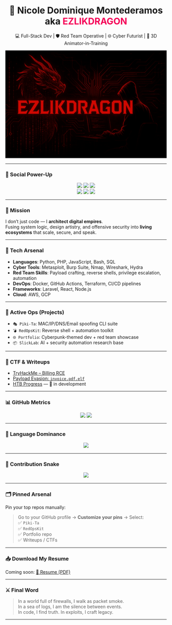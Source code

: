 <h1 align="center">🐉 Nicole Dominique Montederamos aka <span style="color:#f50057;">EZLIKDRAGON</span></h1>
<p align="center">💻 Full-Stack Dev | 🛡️ Red Team Operative | 🌐 Cyber Futurist | 🎨 3D Animator-in-Training</p>

<p align="center">
  <img src="https://github.com/EzlikDragon/EzlikDragon/blob/main/EzlikDragon.png?raw=true" alt="EzlikDragon GitHub Banner" />
</p>

---

### 🌟 Social Power-Up
<p align="center">
  <a href="https://linkedin.com/in/ndmontederamos"><img src="https://img.shields.io/badge/Connect-blue?logo=linkedin&style=for-the-badge" /></a>
  <a href="https://www.linkedin.com/messaging/compose/?recipient=ndmontederamos"><img src="https://img.shields.io/badge/Message-gray?logo=linkedin&style=for-the-badge" /></a>
  <a href="https://t.me/NDmontederamos"><img src="https://img.shields.io/badge/Telegram-Contact-blue?logo=telegram&style=for-the-badge" /></a>
  <br>
  <a href="https://github.com/EzlikDragon"><img src="https://img.shields.io/github/followers/EzlikDragon?label=Follow&style=social" /></a>
  <a href="https://github.com/EzlikDragon"><img src="https://img.shields.io/github/stars/EzlikDragon?style=social" /></a>
  <a href="https://komarev.com/ghpvc/?username=EzlikDragon&style=flat-square&color=red"><img src="https://komarev.com/ghpvc/?username=EzlikDragon&style=flat-square&color=red" /></a>
</p>

---

### 🚀 Mission
I don’t just code — I **architect digital empires**.  
Fusing system logic, design artistry, and offensive security into **living ecosystems** that scale, secure, and speak.

---

### 🧰 Tech Arsenal
- **Languages**: Python, PHP, JavaScript, Bash, SQL  
- **Cyber Tools**: Metasploit, Burp Suite, Nmap, Wireshark, Hydra  
- **Red Team Skills**: Payload crafting, reverse shells, privilege escalation, automation  
- **DevOps**: Docker, GitHub Actions, Terraform, CI/CD pipelines  
- **Frameworks**: Laravel, React, Node.js  
- **Cloud**: AWS, GCP  

---

### 🧪 Active Ops (Projects)
- `🎭 Piki-Ta`: MAC/IP/DNS/Email spoofing CLI suite  
- `💣 RedOpsKit`: Reverse shell + automation toolkit  
- `🌐 Portfolio`: Cyberpunk-themed dev + red team showcase  
- `📦 SlickLab`: AI + security automation research base

---

### 🧠 CTF & Writeups
- [TryHackMe – Billing RCE](https://tryhackme.com/room/billing?utm_source=linkedin)  
- [Payload Evasion: `invoice.pdf.elf`](https://github.com/EzlikDragon/RedOpsKit)  
- [HTB Progress](https://app.hackthebox.com/profile) — 🧪 in development

---

### 📊 GitHub Metrics
<p align="center">
  <img src="https://github-readme-stats.vercel.app/api?username=EzlikDragon&show_icons=true&theme=radical" />
  <img src="https://github-readme-streak-stats.herokuapp.com/?user=EzlikDragon&theme=radical" />
</p>

---

### 🧮 Language Dominance
<p align="center">
  <img src="https://github-readme-stats.vercel.app/api/top-langs/?username=EzlikDragon&layout=compact&theme=radical" />
</p>

---

### 🐍 Contribution Snake
<p align="center">
  <img src="https://raw.githubusercontent.com/EzlikDragon/EzlikDragon/output/github-contribution-grid-snake.svg" />
</p>

---

### 🗂️ Pinned Arsenal
Pin your top repos manually:
> Go to your GitHub profile → **Customize your pins** → Select:  
> ✅ `Piki-Ta`  
> ✅ `RedOpsKit`  
> ✅ Portfolio repo  
> ✅ Writeups / CTFs

---

### 📥 Download My Resume
Coming soon: [📄 Resume (PDF)](https://github.com/EzlikDragon/resume/releases)

---

### ⚔️ Final Word
> In a world full of firewalls, I walk as packet smoke.  
> In a sea of logs, I am the silence between events.  
> In code, I find truth. In exploits, I craft legacy.

---

<!--
**EzlikDragon/EzlikDragon** is a ✨ special ✨ repo because its README.md becomes your GitHub profile.
-->
